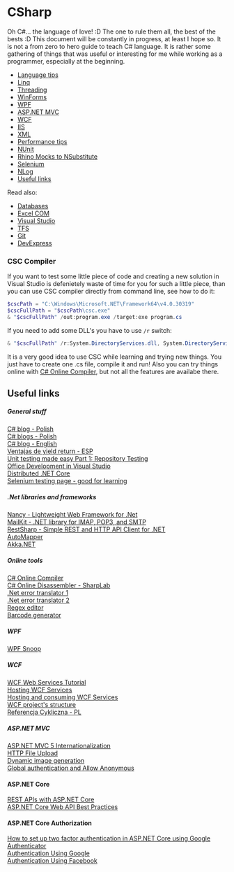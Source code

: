 # CSharp
Oh C#... the language of love! :D The one to rule them all, the best of the bests :D This document will be constantly in progress, at least I hope so. It is not a from zero to hero guide to teach C# language. It is rather some gathering of things that was useful or interesting for me while working as a programmer, especially at the beginning.

* [Language tips](https://github.com/abik11/tips-tricks/blob/master/CSharp/Language.md)
* [Linq](https://github.com/abik11/tips-tricks/blob/master/CSharp/Linq.md)
* [Threading](https://github.com/abik11/tips-tricks/blob/master/CSharp/Threading.md)
* [WinForms](https://github.com/abik11/tips-tricks/blob/master/CSharp/GUI.md#winforms)
* [WPF](https://github.com/abik11/tips-tricks/blob/master/CSharp/GUI.md#wpf)
* [ASP.NET MVC](https://github.com/abik11/tips-tricks/blob/master/CSharp/ASPNET_MVC.md)
* [WCF](https://github.com/abik11/tips-tricks/blob/master/CSharp/WCF.md)
* [IIS](https://github.com/abik11/tips-tricks/blob/master/CSharp/IIS.md)
* [XML](https://github.com/abik11/tips-tricks/blob/master/CSharp/XML.md)
* [Performance tips](https://github.com/abik11/tips-tricks/blob/master/CSharp/Performance.md)
* [NUnit](https://github.com/abik11/tips-tricks/blob/master/CSharp/NUnit.md)
* [Rhino Mocks to NSubstitute](https://github.com/abik11/tips-tricks/blob/master/CSharp/RhinoMocks2NSubstitute.md)
* [Selenium](https://github.com/abik11/tips-tricks/blob/master/CSharp/Selenium.md)
* [NLog](https://github.com/abik11/tips-tricks/blob/master/CSharp/NLog.md)
* [Useful links](#useful-links)

Read also:
* [Databases](https://github.com/abik11/tips-tricks/blob/master/DB)
* [Excel COM](https://github.com/abik11/tips-tricks/blob/master/VBA.md#c)
* [Visual Studio](https://https://github.com/abik11/tips-tricks/blob/master/DevTools/VisualStudio.md)
* [TFS](https://https://github.com/abik11/tips-tricks/blob/master/DevTools/TFS.md)
* [Git](https://https://github.com/abik11/tips-tricks/blob/master/DevTools/Git.md)
* [DevExpress](https://github.com/abik11/tips-tricks/blob/master/DevExpress)

### CSC Compiler
If you want to test some little piece of code and creating a new solution in Visual Studio is defenietely waste of time for you for such a little piece, than you can use CSC compiler directly from command line, see how to do it:
```powershell
$cscPath = "C:\Windows\Microsoft.NET\Framework64\v4.0.30319"
$cscFullPath = "$cscPath\csc.exe"
& "$cscFullPath" /out:program.exe /target:exe program.cs
```
If you need to add some DLL's you have to use `/r` switch:
```powershell
& "$cscFullPath" /r:System.DirectoryServices.dll, System.DirectoryServices.AccountManagement.dll /out:program.exe /target:exe program.cs
```
It is a very good idea to use CSC while learning and trying new things. You just have to create one .cs file, compile it and run! Also you can try things online with [C# Online Compiler](https://dotnetfiddle.net/), but not all the features are availabe there.

## Useful links

##### General stuff
[C# blog - Polish](https://www.plukasiewicz.net/)<br />
[C# blogs - Polish](https://dotnetomaniak.pl/)<br />
[C# blog - English](https://medium.com/@mdfarragher)<br />
[Ventajas de yield return - ESP](https://bmegias.wordpress.com/2010/11/10/que-es-yield-y-por-que-hay-que-usarlo/)<br/>
[Unit testing made easy Part 1: Repository Testing](https://www.codeproject.com/Articles/488264/Unit-testing-made-easy-Part-Repository-Testing)<br />
[Office Development in Visual Studio](https://www.red-gate.com/simple-talk/dotnet/c-programming/office-development-in-visual-studio/)<br />
[Distributed .NET Core](https://devmentors.io/distributed-net-core/)<br />
[Selenium testing page - good for learning](http://testing.todvachev.com/)<br />

##### .Net libraries and frameworks
[Nancy - Lightweight Web Framework for .Net](http://nancyfx.org/)<br />
[MailKit - .NET library for IMAP, POP3, and SMTP](https://github.com/jstedfast/MailKit)<br />
[RestSharp - Simple REST and HTTP API Client for .NET](https://github.com/restsharp/RestSharp)<br />
[AutoMapper](https://github.com/AutoMapper/AutoMapper/wiki)<br />
[Akka.NET](https://hryniewski.net/2017/03/22/akka-net-1-creating-actor-system-and-making-first-contact/)<br />

##### Online tools
[C# Online Compiler](https://dotnetfiddle.net/)<br />
[C# Online Disassembler - SharpLab](https://sharplab.io/)<br />
[.Net error translator 1](http://finderr.net/)<br />
[.Net error translator 2](http://www.errortoenglish.com/)<br />
[Regex editor](http://regexr.com/)<br />
[Barcode generator](http://barcode.tec-it.com/en)<br />

##### WPF
[WPF Snoop](https://github.com/cplotts/snoopwpf)<br />

##### WCF
[WCF Web Services Tutorial](http://mikesknowledgebase.azurewebsites.net/pages/Services/WebServices.htm)<br />
[Hosting WCF Services](https://docs.microsoft.com/en-us/dotnet/framework/wcf/hosting-services)<br />
[Hosting and consuming WCF Services](https://msdn.microsoft.com/en-us/library/bb332338.aspx)<br />
[WCF project's structure](https://www.codemag.com/article/0809101)<br />
[Referencja Cykliczna - PL](https://cezarywalenciuk.pl/blog/programing/post/wcf-i-circular-reference-referencja-cykliczna)<br />

##### ASP.NET MVC
[ASP.NET MVC 5 Internationalization](http://afana.me/archive/2011/01/14/aspnet-mvc-internationalization.aspx/)<br />
[HTTP File Upload](https://www.hanselman.com/blog/ABackToBasicsCaseStudyImplementingHTTPFileUploadWithASPNETMVCIncludingTestsAndMocks.aspx)<br />
[Dynamic image generation](https://www.hanselman.com/blog/BackToBasicsDynamicImageGenerationASPNETControllersRoutingIHttpHandlersAndRunAllManagedModulesForAllRequests.aspx)<br />
[Global authentication and Allow Anonymous](https://weblogs.asp.net/jongalloway/asp-net-mvc-authentication-global-authentication-and-allow-anonymous)<br />

#### ASP.NET Core
[REST APIs with ASP.NET Core](https://www.freecodecamp.org/news/an-awesome-guide-on-how-to-build-restful-apis-with-asp-net-core-87b818123e28/)<br />
[ASP.NET Core Web API Best Practices](https://code-maze.com/aspnetcore-webapi-best-practices/)<br />

#### ASP.NET Core Authorization
[How to set up two factor authentication in ASP.NET Core using Google Authenticator](https://medium.freecodecamp.org/how-to-set-up-two-factor-authentication-on-asp-net-core-using-google-authenticator-4b15d0698ec9)<br />
[Authentication Using Google](https://ankitsharmablogs.com/authentication-using-google-asp-net-core-2-0/)<br />
[Authentication Using Facebook](https://ankitsharmablogs.com/authentication-using-facebook-in-asp-net-core-2-0/)<br />
